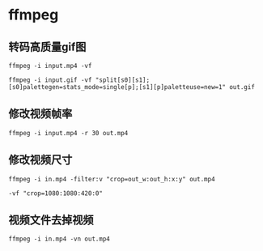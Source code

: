 # ffmpeg

## 转码高质量gif图

```shell
ffmpeg -i input.mp4 -vf
```

```shell
ffmpeg -i input.gif -vf "split[s0][s1];[s0]palettegen=stats_mode=single[p];[s1][p]paletteuse=new=1" out.gif
```

## 修改视频帧率

```shell
ffmpeg -i input.mp4 -r 30 out.mp4
```

## 修改视频尺寸

```shell
ffmpeg -i in.mp4 -filter:v "crop=out_w:out_h:x:y" out.mp4
```

```shell
-vf "crop=1080:1080:420:0"
```

## 视频文件去掉视频

```shell
ffmpeg -i in.mp4 -vn out.mp4
```

